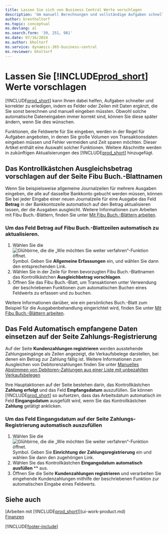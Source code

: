 ```yaml
---
title: Lassen Sie sich von Business Central Werte vorschlagen
description: 'Um manuell Berechnungen und vollständige Aufgaben schnell und genau zu erledigen, können Sie automatische Dateneingabe einrichten, sodass Business Central gerade ausgewählte Felder ausfüllt'
author: brentholtorf
ms.topic: conceptual
ms.devlang: al
ms.search.form: '39, 251, 981'
ms.date: 07/16/2024
ms.author: bholtorf
ms.service: dynamics-365-business-central
ms.reviewer: bholtorf
---
```

# Lassen Sie [!INCLUDE[prod_short](includes/prod_short.md)] Werte vorschlagen
[!INCLUDE[prod_short](includes/prod_short.md)] kann Ihnen dabei helfen, Aufgaben schneller und korrekter zu erledigen, indem es Felder oder Zeilen mit Daten ergänzt, die Sie sonst berechnen und manuell eingeben müssten. Obwohl solche automatische Dateneingaben immer korrekt sind, können Sie diese später ändern, wenn Sie dies wünschen.

Funktionen, die Feldwerte für Sie eingeben, werden in der Regel für Aufgaben angeboten, in denen Sie große Volumen von Transaktionsdaten eingeben müssen und Fehler vermeiden und Zeit sparen möchten. Dieser Artikel enthält eine Auswahl solcher Funktionen. Weitere Abschnitte werden in zukünftigen Aktualisierungen des [!INCLUDE[prod_short](includes/prod_short.md)] hinzugefügt.

## Das Kontrollkästchen **Ausgleichsbetrag vorschlagen** auf der Seite **Fibu Buch.-Blattnamen**
Wenn Sie beispielsweise allgemeine Journalzeilen für mehrere Ausgaben eingeben, die alle auf dasselbe Bankkonto gebucht werden müssen, können Sie bei jeder Eingabe einer neuen Journalzeile für eine Ausgabe das Feld  **Betrag**  in der Bankkontozeile automatisch auf den Betrag aktualisieren lassen, der die Ausgaben ausgleicht. Weitere Informationen zum Arbeiten mit Fibu Buch.-Blättern, finden Sie unter [Mit Fibu Buch.-Blättern arbeiten](ui-work-general-journals.md).

### Um das Feld **Betrag** auf Fibu Buch.-Blattzeilen automatisch zu aktualisieren.
1. Wählen Sie die ![Glühbirne, die die „Wie möchten Sie weiter verfahren“-Funktion öffnet.](media/ui-search/search_small.png "Wie möchten Sie weiter verfahren?") Symbol. Geben Sie **Allgemeine Erfassungen** ein, und wählen Sie dann den entsprechenden Link.
2. Wählen Sie in der Zeile für Ihren bevorzugten Fibu Buch.-Blattnamen das Kontrollkästchen **Ausgleichbetrag vorschlagen**.
3. Öffnen Sie das Fibu Buch.-Blatt, um Transaktionen unter Verwendung der beschriebenen Funktionen zum automatischen Buchen eines Feldwerts zu erfassen und zu buchen.       

Weitere Informationen darüber, wie ein persönliches Buch.-Blatt zum Beispiel für die Ausgabenbehandlung eingerichtet wird, finden Sie unter [Mit Fibu Buch.-Blättern arbeiten](ui-work-general-journals.md).

## Das Feld **Automatisch empfangene Daten einsetzen** auf der Seite **Zahlungs-Registrierung**
Auf der Seite  **Kundenzahlungen registrieren**  werden ausstehende Zahlungseingänge als Zeilen angezeigt, die Verkaufsbelege darstellen, bei denen ein Betrag zur Zahlung fällig ist. Weitere Informationen zum Ausgleichen von Debitorenzahlungen finden Sie unter [Manuelles Abstimmen von Debitoren-Zahlungen aus einer Liste mit unbezahlten Verkaufsbelegen](receivables-how-reconcile-customer-payments-list-unpaid-sales-documents.md)

Ihre Hauptaktionen auf der Seite bestehen darin, das Kontrollkästchen  **Zahlung erfolgt**  und das Feld  **Empfangsdatum**  auszufüllen. Sie können [!INCLUDE[prod_short](includes/prod_short.md)] so aufsetzen, dass das Arbeitsdatum automatisch im Feld **Eingangsdatum** ausgefüllt wird, wenn Sie das Kontrollkästchen **Zahlung** getätigt anklicken.

### Um das Feld **Eingangsdatum** auf der Seite **Zahlungs-Registrierung** automatisch auszufüllen
1. Wählen Sie die ![Glühbirne, die die „Wie möchten Sie weiter verfahren“-Funktion öffnet.](media/ui-search/search_small.png "Wie möchten Sie weiter verfahren?") Symbol. Geben Sie **Einrichtung der Zahlungsregistrierung** ein und wählen Sie dann den zugehörigen Link.
2. Wählen Sie das Kontrollkästchen **Eingangsdatum automatisch ausfüllen** ** aus.
3. Öffnen Sie die Seite  **Kundenzahlungen registrieren**  und verarbeiten Sie eingehende Kundenzahlungen mithilfe der beschriebenen Funktion zur automatischen Eingabe eines Feldwerts.

## Siehe auch 
[Arbeiten mit [!INCLUDE[prod_short](includes/prod_short.md)]](ui-work-product.md)  
[Finanzen](finance.md)


[!INCLUDE[footer-include](includes/footer-banner.md)]